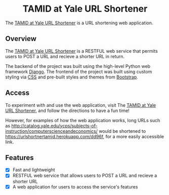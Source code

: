 <h1 align="center">TAMID at Yale URL Shortener</h1>

The [TAMID at Yale URL Shortener](https://urlshortnertamid.herokuapp.com/) is a URL shortening web application.

## Overview

The [TAMID at Yale URL Shortener](https://urlshortnertamid.herokuapp.com/) is a RESTFUL web service that permits users to POST a URL and recieve a shorter URL in return.


The backend of the project was built using the high-level Python web framework [Django](https://www.djangoproject.com/).
The frontend of the project was built using custom styling via [CSS](https://www.w3.org/Style/CSS/Overview.en.html) and pre-built styles and themes from [Bootstrap](https://getbootstrap.com/).

## Access

To experiment with and use the web application, visit The [TAMID at Yale URL Shortener](https://urlshortnertamid.herokuapp.com/), and follow the directions to have a fun time!

However, for examples of how the web application works, long URLs such as http://catalog.yale.edu/ycps/subjects-of-instruction/computerscienceandeconomics/ would be shortened to https://urlshortnertamid.herokuapp.com/dd96f, for a more easily accessible link.

## Features
- [x] Fast and lightweight
- [x] RESTFUL web service that allows users to POST a URL and recieve a shorter URL
- [x] A web application for users to access the service's features